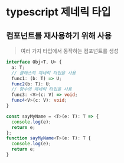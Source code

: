 # typescript 제네릭 타입

## 컴포넌트를 재사용하기 위해 사용

> 여러 가지 타입에서 동작하는 컴포넌트를 생성

```ts
interface Obj<T, U> {
  a: T;
  // 클래스의 제네릭 타입을 사용
  func1: (b: T) => U;
  func2(b: T): U;
  // 함수의 제네릭 타입을 사용
  func3: <V>(c: V) => void;
  func4<V>(c: V): void;
}

const sayMyName = <T>(e: T): T => {
  console.log(e);
  return e;
};
function sayMyName<T>(e: T): T {
  console.log(e);
  return e;
}
```

